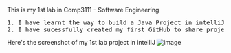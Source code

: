 This is my 1st lab in Comp3111 - Software Engineering
<pre>1. I have learnt the way to build a Java Project in intelliJ;
2. I have sucessfully created my first GitHub to share project source with others;
</pre>

Here's the screenshot of my 1st lab project in intelliJ
![image](files://https://github.com/VincentComp/Comp3111LEx/blob/main/ScrCapLab1.png")


